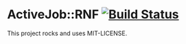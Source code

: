 # ActiveJob::RNF [![Build Status](https://travis-ci.org/Absolventa/active_job-rnf.svg?branch=master)](https://travis-ci.org/Absolventa/active_job-rnf)

This project rocks and uses MIT-LICENSE.

